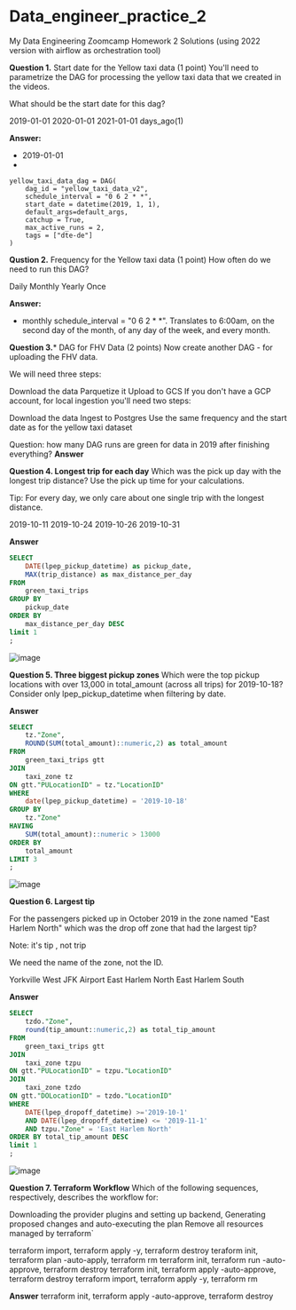 # Data_engineer_practice_2
My Data Engineering Zoomcamp Homework 2 Solutions (using 2022 version with airflow as orchestration tool) 

**Question 1.**
Start date for the Yellow taxi data (1 point)
You'll need to parametrize the DAG for processing the yellow taxi data that we created in the videos.

What should be the start date for this dag?

2019-01-01
2020-01-01
2021-01-01
days_ago(1)


**Answer:**
- 2019-01-01
- 
```
yellow_taxi_data_dag = DAG(
    dag_id = "yellow_taxi_data_v2",
    schedule_interval = "0 6 2 * *",
    start_date = datetime(2019, 1, 1),
    default_args=default_args,
    catchup = True,
    max_active_runs = 2,
    tags = ["dte-de"]
)
```

**Qustion 2.**
Frequency for the Yellow taxi data (1 point)
How often do we need to run this DAG?

Daily
Monthly
Yearly
Once

**Answer:**
- monthly
 schedule_interval = "0 6 2 * *". Translates to 6:00am, on the second day of the month, of any day of the week, and every month.



**Question 3.***
DAG for FHV Data (2 points)
Now create another DAG - for uploading the FHV data.

We will need three steps:

Download the data
Parquetize it
Upload to GCS
If you don't have a GCP account, for local ingestion you'll need two steps:

Download the data
Ingest to Postgres
Use the same frequency and the start date as for the yellow taxi dataset

Question: how many DAG runs are green for data in 2019 after finishing everything?
**Answer**

**Question 4. Longest trip for each day**
Which was the pick up day with the longest trip distance? Use the pick up time for your calculations.

Tip: For every day, we only care about one single trip with the longest distance.

2019-10-11
2019-10-24
2019-10-26
2019-10-31

**Answer**
```sql
SELECT
	DATE(lpep_pickup_datetime) as pickup_date,
	MAX(trip_distance) as max_distance_per_day
FROM 
	green_taxi_trips
GROUP BY 
	pickup_date
ORDER BY 
	max_distance_per_day DESC
limit 1
;
```
![image](https://github.com/user-attachments/assets/0e8394e6-25cc-4596-924f-9595fa1ecda4)



**Question 5. Three biggest pickup zones**
Which were the top pickup locations with over 13,000 in total_amount (across all trips) for 2019-10-18?
Consider only lpep_pickup_datetime when filtering by date.

**Answer**
```sql
SELECT
	tz."Zone",
	ROUND(SUM(total_amount)::numeric,2) as total_amount
FROM
	green_taxi_trips gtt
JOIN
	taxi_zone tz 
ON gtt."PULocationID" = tz."LocationID"
WHERE
	date(lpep_pickup_datetime) = '2019-10-18'
GROUP BY
	tz."Zone"
HAVING
	SUM(total_amount)::numeric > 13000
ORDER BY 
	total_amount
LIMIT 3
;
```
![image](https://github.com/user-attachments/assets/fd89f560-41dc-4770-9239-229dbb5c7d8b)

**Question 6. Largest tip**

For the passengers picked up in October 2019 in the zone named "East Harlem North" which was the drop off zone that had the largest tip?

Note: it's tip , not trip

We need the name of the zone, not the ID.

Yorkville West
JFK Airport
East Harlem North
East Harlem South

**Answer**
```sql
SELECT
	tzdo."Zone",
	round(tip_amount::numeric,2) as total_tip_amount
FROM 
	green_taxi_trips gtt
JOIN
	taxi_zone tzpu
ON gtt."PULocationID" = tzpu."LocationID"
JOIN 
	taxi_zone tzdo
ON gtt."DOLocationID" = tzdo."LocationID"
WHERE
	DATE(lpep_dropoff_datetime) >='2019-10-1'
	AND DATE(lpep_dropoff_datetime) <= '2019-11-1'
	AND tzpu."Zone" = 'East Harlem North'
ORDER BY total_tip_amount DESC
limit 1
;
```
![image](https://github.com/user-attachments/assets/90ef9b50-971b-434c-910e-930d3061d2c0)

**Question 7. Terraform Workflow**
Which of the following sequences, respectively, describes the workflow for:

Downloading the provider plugins and setting up backend,
Generating proposed changes and auto-executing the plan
Remove all resources managed by terraform`

terraform import, terraform apply -y, terraform destroy
teraform init, terraform plan -auto-apply, terraform rm
terraform init, terraform run -auto-approve, terraform destroy
terraform init, terraform apply -auto-approve, terraform destroy
terraform import, terraform apply -y, terraform rm

**Answer**
terraform init, terraform apply -auto-approve, terraform destroy


